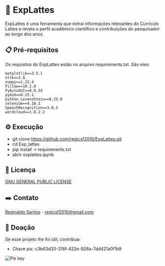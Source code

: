 # 🚀 ExpLattes

ExpLattes é uma ferramenta que extrai informações relevantes do Currículo Lattes e revela o perfil acadêmico-científico e contribuições do pesquisador ao longo dos anos.

## 📋 Pré-requisitos

Os requisitos do ExpLattes estão no arquivo requirements.txt. São eles:

```
matplotlib==3.5.1
nltk==3.8
numpy==1.23.4
Pillow==10.2.0
PyAutoGUI==0.9.54
pydub==0.25.1
python_Levenshtein==0.25.0
selenium==4.18.1
SpeechRecognition==3.8.1
wordcloud==1.8.2.2
```

## ⚙️ Execução

* git clone https://github.com/regicsf2010/ExpLattes.git
* cd Exp_lattes
* pip install -r requirements.txt
* abrir explattes.ipynb

## 📄 Licença

[GNU GENERAL PUBLIC LICENSE](https://github.com/regicsf2010/ExpLattes/blob/main/LICENSE)

## ✒️ Contato

[Reginaldo Santos](http://lattes.cnpq.br/9157422386900321) - [regicsf2010@gmail.com](regicsf2010@gmail.com)


## 🙏 Doação

Se esse projeto lhe foi útil, contribua:

* Chave pix: c3b63d33-316f-422e-928a-7dd421a0f1b9

![Pix key](https://github.com/regicsf2010/ExpLattes/blob/main/key.png?raw=true)